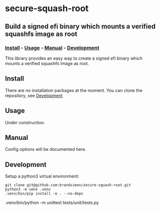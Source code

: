 # secure-squash-root
## Build a signed efi binary which mounts a verified squashfs image as root

### [Install](#install) - [Usage](#usage) - [Manual](#manual) - [Development](#development)

This library provides an easy way to create a signed efi binary which mounts a
verified squashfs image as root.

## Install

There are no installation packages at the moment.
You can clone the repository, see [Development](development)

## Usage

Under construction.

## Manual

Config options will be documented here.

## Development

Setup a python3 virtual environment:

```shell
git clone git@github.com:brandsimon/secure-squash-root.git
python3 -m venv .venv
.venv/bin/pip install -e . --no-deps
```
.venv/bin/python -m unittest tests/unit/tests.py
